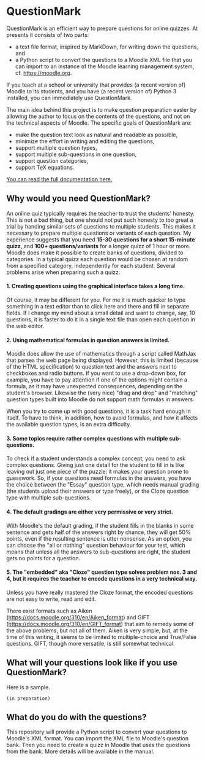 # QuestionMark

QuestionMark is an efficient way to prepare questions for online quizzes. At presents it consists of two parts:

- a text file format, inspired by MarkDown, for writing down the questions, and
- a Python script to convert the questions to a Moodle XML file that you can import to an instance of the Moodle learning management system, cf. https://moodle.org.

If you teach at a school or university that provides (a recent version of) Moodle to its students, and you have (a recent version of) Python 3 installed, you can immediately use QuestionMark.

The main idea behind this project is to make question preparation easier by allowing the author to focus on the contents of the questions, and not on the technical aspects of Moodle. The specific goals of QuestionMark are:

- make the question text look as natural and readable as possible,
- minimize the effort in writing and editing the questions,
- support multiple question types,
- support multiple sub-questions in one question,
- support question categories,
- support TeX equations.

[You can read the full documentation here.](https://maciej-radziejewski.github.io/question-mark/)

## Why would you need QuestionMark?

An online quiz typically requires the teacher to trust the students' honesty. This is not a bad thing, but one should not put such honesty to too great a trial by handing similar sets of questions to multiple students. This makes it necessary to prepare multiple questions or variants of each question. My experience suggests that you need **15-30 questions for a short 15-minute quizz**, and **100+ questions/variants** for a longer quizz of 1 hour or more. Moodle does make it possible to create banks of questions, divided to categories. In a typical quizz each question would be chosen at random from a specified category, independently for each student. Several problems arise when preparing such a quizz.

#### 1. Creating questions using the graphical interface takes a long time.

Of course, it may be different for you. For me it is much quicker to type something in a text editor than to click here and there and fill in separate fields. If I change my mind about a small detail and want to change, say, 10 questions, it is faster to do it in a single text file than open each question in the web editor.

#### 2. Using mathematical formulas in question answers is limited.

Moodle does allow the use of mathematics through a script called MathJax that parses the web page being displayed. However, this is limited (because of the HTML specification) to question text and the answers next to checkboxes and radio buttons. If you want to use a drop-down box, for example, you have to pay attention if one of the options might contain a formula, as it may have unexpected consequences, depending on the student's browser. Likewise the (very nice) "drag and drop" and "matching" question types built into Moodle do not support math formulas in answers.

When you try to come up with good questions, it is a task hard enough in itself. To have to think, in addition, how to avoid formulas, and how it affects the available question types, is an extra difficulty.

#### 3. Some topics require rather complex questions with multiple sub-questions.

To check if a student understands a complex concept, you need to ask complex questions. Giving just one detail for the student to fill in is like leaving out just one piece of the puzzle: it makes your question prone to guesswork. So, if your questions need formulas in the answers, you have the choice between the "Essay" question type, which needs manual grading (the students upload their answers or type freely), or the Cloze question type with multiple sub-questions.

#### 4. The default gradings are either very permissive or very strict.

With Moodle's the default grading, if the student fills in the blanks in some sentence and gets half of the answers right by chance, they will get 50% points, even if the resulting sentence is utter nonsense. As an option, you can choose the "all or nothing" question behaviour for your test, which means that unless all the answers to sub-questions are right, the student gets no points for a question.

#### 5. The "embedded" aka "Cloze" question type solves problem nos. 3 and 4, but it requires the teacher to encode questions in a very technical way.

Unless you have really mastered the Cloze format, the encoded questions are not easy to write, read and edit.

There exist formats such as Aiken (https://docs.moodle.org/310/en/Aiken_format) and GIFT (https://docs.moodle.org/310/en/GIFT_format) that aim to remedy some of the above problems, but not all of them. Aiken is very simple, but, at the time of this writing, it seems to be limited to multiple-choice and True/False questions. GIFT, though more versatile, is still somewhat technical. 

## What will your questions look like if you use QuestionMark?

Here is a sample.

	(in preparation)

## What do you do with the questions?

This repository will provide a Python script to convert your questions to Moodle's XML format. You can import the XML file to Moodle's question bank. Then you need to create a quizz in Moodle that uses the questions from the bank. More details will be available in the manual.

